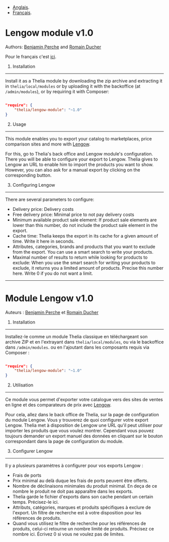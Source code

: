 * [Anglais](#english).
* [Français](#enfrancaisdansletexte).

<a name="english"></a>

Lengow module v1.0
===
Authors: [Benjamin Perche](benjamin@thelia.net) and [Romain Ducher](rducher@openstudio.fr)

Pour le français c'est [ici](#enfrancaisdansletexte).

1. Installation
---

Install it as a Thelia module by downloading the zip archive and extracting it in ```thelia/local/modules``` or by uploading it with the backoffice (at ```/admin/modules```),
or by requiring it with Composer:

```json

"require": {
    "thelia/lengow-module": "~1.0"
}
```

2. Usage
---

This module enables you to export your catalog to marketplaces, price comparison sites and more with [Lengow](http://www.lengow.fr/).

For this, go to Thelia's back office and Lengow module's configuration. There you will be able to configure your export to Lengow.
Thelia gives to Lengow an URL to enable him to import the products you want to show. However, you can also ask for a manual export by clicking on the corresponding button.


3. Configuring Lengow
---

There are several parameters to configure:

* Delivery price: Delivery costs
* Free delivery price: Minimal price to not pay delivery costs
* Minimum available product sale element: If product sale elements are lower than this number, do not include the product sale element in the export.
* Cache time: Thelia keeps the export in its cache for a given amount of time. Write it here in seconds.
* Attributes, categories, brands and products that you want to exclude from the export. You can use a smart search to write your products.
* Maximal number of results to return while looking for products to exclude: When you use the smart search for writing your products to exclude, it returns you a limited
amount of products. Precise this number here. Write 0 if you do not want a limit.


***

<a name="enfrancaisdansletexte"></a>

Module Lengow v1.0
===
Auteurs : [Benjamin Perche](benjamin@thelia.net) et [Romain Ducher](rducher@openstudio.fr)


1. Installation
---

Installez-le comme un module Thelia classique en téléchargeant son archive ZIP et en l'extrayant dans ```thelia/local/modules```, ou via le backoffice dans ```/admin/modules```.
ou en l'ajoutant dans les composants requis via Composer :

```json

"require": {
    "thelia/lengow-module": "~1.0"
}
```

2. Utilisation
---

Ce module vous permet d'exporter votre catalogue vers des sites de ventes en ligne et des comparateurs de prix avec [Lengow](http://www.lengow.fr/).

Pour cela, allez dans le back office de Thelia, sur la page de configuration du module Lengow. Vous y trouverez de quoi configurer votre export Lengow.
Thelia met à disposition de Lengow une URL qu'il peut utiliser pour importer les produits que vous voulez montrer. Cependant vous pouvez toujours demander un export manuel
des données en cliquant sur le bouton correspondant dans la page de configuration du module.


3. Configurer Lengow
---

Il y a plusieurs paramètres à configurer pour vos exports Lengow :

* Frais de ports
* Prix minimal au delà duque les frais de ports peuvent être offerts.
* Nombre de déclinaisons minimales du produit minimal. En deça de ce nombre le produit ne doit pas apparaître dans les exports.
* Thelia garde le fichier d'exports dans son cache pendant un certain temps. Précisez-le ici.
* Attributs, catégories, marques et produits spécifiques à exclure de l'export. Un filtre de recherche est à votre disposition pour les références de produits.
* Quand vous utilisez le filtre de recherche pour les références de produits, celui-ci retourne un nombre limité de produits. Précisez ce nombre ici. Écrivez 0 si vous ne voulez pas de limites.
